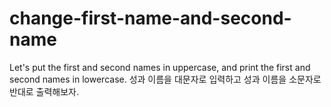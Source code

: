 # change-first-name-and-second-name
Let's put the first and second names in uppercase, and print the first and second names in lowercase. 성과 이름을 대문자로 입력하고 성과 이름을 소문자로 반대로 출력해보자.

